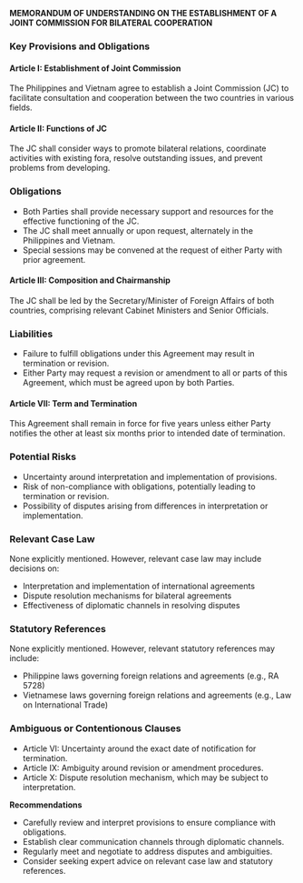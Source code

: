 **MEMORANDUM OF UNDERSTANDING ON THE ESTABLISHMENT OF A JOINT COMMISSION FOR BILATERAL COOPERATION**

### Key Provisions and Obligations

#### Article I: Establishment of Joint Commission
The Philippines and Vietnam agree to establish a Joint Commission (JC) to facilitate consultation and cooperation between the two countries in various fields.

#### Article II: Functions of JC
The JC shall consider ways to promote bilateral relations, coordinate activities with existing fora, resolve outstanding issues, and prevent problems from developing.

### Obligations

* Both Parties shall provide necessary support and resources for the effective functioning of the JC.
* The JC shall meet annually or upon request, alternately in the Philippines and Vietnam.
* Special sessions may be convened at the request of either Party with prior agreement.

#### Article III: Composition and Chairmanship
The JC shall be led by the Secretary/Minister of Foreign Affairs of both countries, comprising relevant Cabinet Ministers and Senior Officials.

### Liabilities

* Failure to fulfill obligations under this Agreement may result in termination or revision.
* Either Party may request a revision or amendment to all or parts of this Agreement, which must be agreed upon by both Parties.

#### Article VII: Term and Termination
This Agreement shall remain in force for five years unless either Party notifies the other at least six months prior to intended date of termination.

### Potential Risks

* Uncertainty around interpretation and implementation of provisions.
* Risk of non-compliance with obligations, potentially leading to termination or revision.
* Possibility of disputes arising from differences in interpretation or implementation.

### Relevant Case Law

None explicitly mentioned. However, relevant case law may include decisions on:

* Interpretation and implementation of international agreements
* Dispute resolution mechanisms for bilateral agreements
* Effectiveness of diplomatic channels in resolving disputes

### Statutory References

None explicitly mentioned. However, relevant statutory references may include:

* Philippine laws governing foreign relations and agreements (e.g., RA 5728)
* Vietnamese laws governing foreign relations and agreements (e.g., Law on International Trade)

### Ambiguous or Contentionous Clauses

* Article VI: Uncertainty around the exact date of notification for termination.
* Article IX: Ambiguity around revision or amendment procedures.
* Article X: Dispute resolution mechanism, which may be subject to interpretation.

**Recommendations**

* Carefully review and interpret provisions to ensure compliance with obligations.
* Establish clear communication channels through diplomatic channels.
* Regularly meet and negotiate to address disputes and ambiguities.
* Consider seeking expert advice on relevant case law and statutory references.